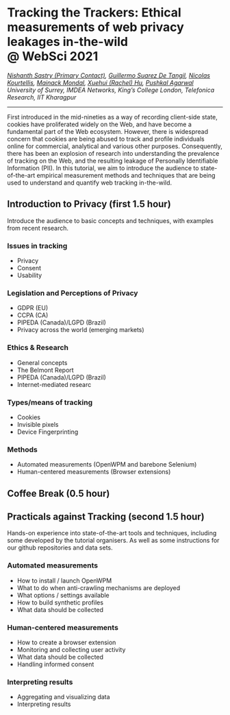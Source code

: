# Tracking the Trackers: Ethical measurements of web privacy leakages in-the-wild <br>@ WebSci 2021

_[Nishanth Sastry (Primary Contact)](https://nishrs.github.io), [Guillermo Suarez De Tangil](https://nms.kcl.ac.uk/guillermo.suarez-tangil/), [Nicolas Kourtellis](https://scholar.google.com/citations?user=Q5oWwiQAAAAJ), [Mainack Mondal](https://cse.iitkgp.ac.in/~mainack/), [Xuehui (Rachel) Hu](https://rachelkcl.github.io/), [Pushkal Agarwal](https://pushkal17.github.io/)_
<br>
_University of Surrey, IMDEA Networks, King’s College London, Telefonica Research, IIT Kharagpur_


<hr>


First introduced in the mid-nineties as a way of recording client-side state, cookies have proliferated widely on the Web, and have become a fundamental part of the Web ecosystem. However, there is widespread concern that cookies are being abused to track and profile individuals online for commercial, analytical and various other purposes. Consequently, there has been an explosion of research into understanding the prevalence of tracking on the Web, and the resulting leakage of Personally Identifiable Information (PII). In this tutorial, we aim to introduce the audience to state-of-the-art empirical measurement methods and techniques that are being used to understand and quantify web tracking in-the-wild.



## Introduction to Privacy (first 1.5 hour)
Introduce the audience to basic concepts and techniques, with examples from recent research.
  ### Issues in tracking
  * Privacy
  * Consent
  * Usability

  ### Legislation and Perceptions of Privacy 
  * GDPR (EU)
  * CCPA (CA)
  * PIPEDA (Canada)/LGPD (Brazil)
  * Privacy across the world (emerging markets)

  ### Ethics & Research 
  * General concepts 
  * The Belmont Report
  * PIPEDA (Canada)/LGPD (Brazil)
  * Internet-mediated researc

  ### Types/means of tracking 
  * Cookies
  * Invisible pixels
  * Device Fingerprinting

  ### Methods 
  * Automated measurements (OpenWPM and barebone Selenium)
  * Human-centered measurements (Browser extensions)

## Coffee Break  (0.5 hour)

## Practicals against Tracking  (second 1.5 hour)
Hands-on experience into state-of-the-art tools and techniques, including some developed by the tutorial organisers.
As well as some instructions for our github repositories and data sets.


  ### Automated measurements 
  * How to install / launch OpenWPM
  * What to do when anti-crawling mechanisms are deployed
  * What options / settings available
  * How to build synthetic profiles
  * What data should be collected

  ### Human-centered measurements
  * How to create a browser extension
  * Monitoring and collecting user activity
  * What data should be collected
  * Handling informed consent

  ### Interpreting results 
  * Aggregating and visualizing data
  * Interpreting results



